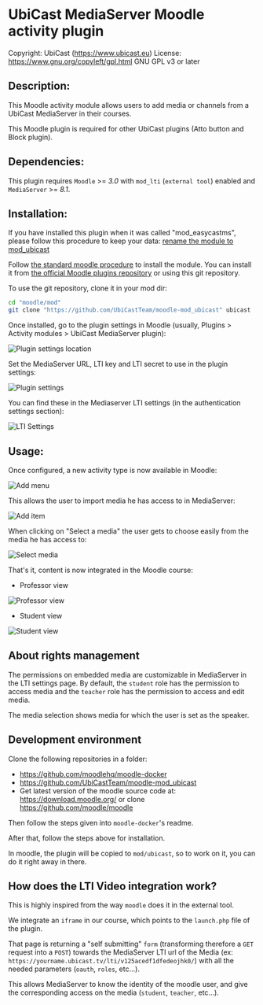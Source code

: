 UbiCast MediaServer Moodle activity plugin
==========================================

Copyright: UbiCast (https://www.ubicast.eu)
License: https://www.gnu.org/copyleft/gpl.html GNU GPL v3 or later


Description:
------------

This Moodle activity module allows users to add media or channels from a UbiCast MediaServer in their courses.

This Moodle plugin is required for other UbiCast plugins (Atto button and Block plugin).


Dependencies:
-------------

This plugin requires `Moodle` >= *3.0* with `mod_lti` (`external tool`) enabled and `MediaServer` >= *8.1*.


Installation:
-------------

If you have installed this plugin when it was called "mod_easycastms", please follow this procedure to keep your data:
[rename the module to mod_ubicast](how%20to%20rename%20plugin.md)

Follow [the standard moodle procedure](https://docs.moodle.org/30/en/Installing_plugins) to install the module. You can install it from [the official Moodle plugins repository](https://moodle.org/plugins/view.php?plugin=mod_ubicast) or using this git repository.

To use the git repository, clone it in your mod dir:

```bash
cd "moodle/mod"
git clone "https://github.com/UbiCastTeam/moodle-mod_ubicast" ubicast
```

Once installed, go to the plugin settings in Moodle (usually, Plugins > Activity modules > UbiCast MediaServer plugin):

![Plugin settings location](../assets/plugin-location.png?_=1)

Set the MediaServer URL, LTI key and LTI secret to use in the plugin settings:

![Plugin settings](../assets/plugin-settings.png?_=1)

You can find these in the Mediaserver LTI settings (in the authentication settings section):

![LTI Settings](../assets/lti-settings.png?_=1)


Usage:
------

Once configured, a new activity type is now available in Moodle:

![Add menu](../assets/add-menu.png?_=1)

This allows the user to import media he has access to in MediaServer:

![Add item](../assets/add-item.png?_=1)

When clicking on "Select a media" the user gets to choose easily from the media he has access to:

![Select media](../assets/select-media.png?_=1)

That's it, content is now integrated in the Moodle course:

* Professor view

![Professor view](../assets/professor-view.jpg?_=1)

* Student view

![Student view](../assets/student-view.jpg?_=1)


About rights management
-----------------------

The permissions on embedded media are customizable in MediaServer in the LTI settings page. By default, the `student` role has the permission to access media and the `teacher` role has the permission to access and edit media.

The media selection shows media for which the user is set as the speaker.


Development environment
-----------------------

Clone the following repositories in a folder:

* https://github.com/moodlehq/moodle-docker
* https://github.com/UbiCastTeam/moodle-mod_ubicast
* Get latest version of the moodle source code at: https://download.moodle.org/ or clone https://github.com/moodle/moodle

Then follow the steps given into `moodle-docker`'s readme.

After that, follow the steps above for installation.

In moodle, the plugin will be copied to `mod/ubicast`, so to work on it, you can do it right away in there.


How does the LTI Video integration work?
----------------------------------------

This is highly inspired from the way `moodle` does it in the external tool.

We integrate an `iframe` in our course, which points to the `launch.php` file of the plugin.

That page is returning a "self submitting" `form` (transforming therefore a `GET` request into a `POST`) towards the MediaServer LTI url of the Media (ex: `https://yourname.ubicast.tv/lti/v125acedf1dfedeojhk0/`) with all the needed parameters (`oauth`, `roles`, etc...).

This allows MediaServer to know the identity of the moodle user, and give the corresponding access on the media (`student`, `teacher`, etc...).
